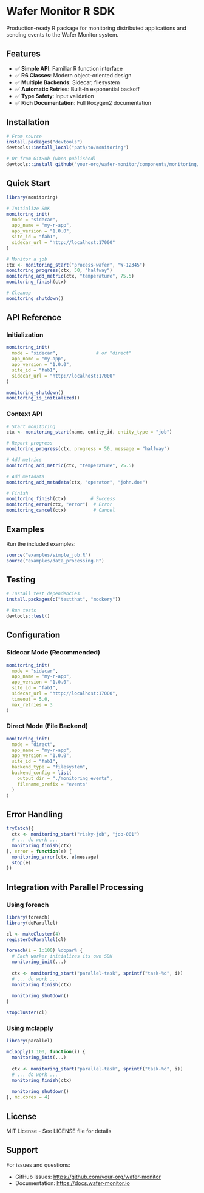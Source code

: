 # Wafer Monitor R SDK

Production-ready R package for monitoring distributed applications and sending events to the Wafer Monitor system.

## Features

- ✅ **Simple API**: Familiar R function interface
- ✅ **R6 Classes**: Modern object-oriented design
- ✅ **Multiple Backends**: Sidecar, filesystem
- ✅ **Automatic Retries**: Built-in exponential backoff
- ✅ **Type Safety**: Input validation
- ✅ **Rich Documentation**: Full Roxygen2 documentation

## Installation

```r
# From source
install.packages("devtools")
devtools::install_local("path/to/monitoring")

# Or from GitHub (when published)
devtools::install_github("your-org/wafer-monitor/components/monitoring/sdk/r")
```

## Quick Start

```r
library(monitoring)

# Initialize SDK
monitoring_init(
  mode = "sidecar",
  app_name = "my-r-app",
  app_version = "1.0.0",
  site_id = "fab1",
  sidecar_url = "http://localhost:17000"
)

# Monitor a job
ctx <- monitoring_start("process-wafer", "W-12345")
monitoring_progress(ctx, 50, "halfway")
monitoring_add_metric(ctx, "temperature", 75.5)
monitoring_finish(ctx)

# Cleanup
monitoring_shutdown()
```

## API Reference

### Initialization

```r
monitoring_init(
  mode = "sidecar",              # or "direct"
  app_name = "my-app",
  app_version = "1.0.0",
  site_id = "fab1",
  sidecar_url = "http://localhost:17000"
)

monitoring_shutdown()
monitoring_is_initialized()
```

### Context API

```r
# Start monitoring
ctx <- monitoring_start(name, entity_id, entity_type = "job")

# Report progress
monitoring_progress(ctx, progress = 50, message = "halfway")

# Add metrics
monitoring_add_metric(ctx, "temperature", 75.5)

# Add metadata
monitoring_add_metadata(ctx, "operator", "john.doe")

# Finish
monitoring_finish(ctx)         # Success
monitoring_error(ctx, "error")  # Error
monitoring_cancel(ctx)          # Cancel
```

## Examples

Run the included examples:

```r
source("examples/simple_job.R")
source("examples/data_processing.R")
```

## Testing

```r
# Install test dependencies
install.packages(c("testthat", "mockery"))

# Run tests
devtools::test()
```

## Configuration

### Sidecar Mode (Recommended)

```r
monitoring_init(
  mode = "sidecar",
  app_name = "my-r-app",
  app_version = "1.0.0",
  site_id = "fab1",
  sidecar_url = "http://localhost:17000",
  timeout = 5.0,
  max_retries = 3
)
```

### Direct Mode (File Backend)

```r
monitoring_init(
  mode = "direct",
  app_name = "my-r-app",
  app_version = "1.0.0",
  site_id = "fab1",
  backend_type = "filesystem",
  backend_config = list(
    output_dir = "./monitoring_events",
    filename_prefix = "events"
  )
)
```

## Error Handling

```r
tryCatch({
  ctx <- monitoring_start("risky-job", "job-001")
  # ... do work ...
  monitoring_finish(ctx)
}, error = function(e) {
  monitoring_error(ctx, e$message)
  stop(e)
})
```

## Integration with Parallel Processing

### Using foreach

```r
library(foreach)
library(doParallel)

cl <- makeCluster(4)
registerDoParallel(cl)

foreach(i = 1:100) %dopar% {
  # Each worker initializes its own SDK
  monitoring_init(...)
  
  ctx <- monitoring_start("parallel-task", sprintf("task-%d", i))
  # ... do work ...
  monitoring_finish(ctx)
  
  monitoring_shutdown()
}

stopCluster(cl)
```

### Using mclapply

```r
library(parallel)

mclapply(1:100, function(i) {
  monitoring_init(...)
  
  ctx <- monitoring_start("parallel-task", sprintf("task-%d", i))
  # ... do work ...
  monitoring_finish(ctx)
  
  monitoring_shutdown()
}, mc.cores = 4)
```

## License

MIT License - See LICENSE file for details

## Support

For issues and questions:
- GitHub Issues: https://github.com/your-org/wafer-monitor
- Documentation: https://docs.wafer-monitor.io

